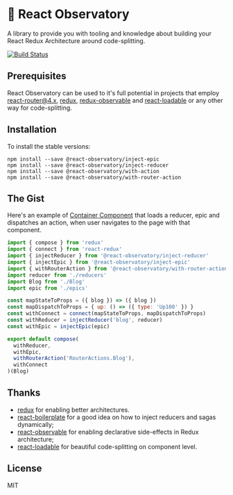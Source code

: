 # 🔭 React Observatory

A library to provide you with tooling and knowledge about building your React Redux Architecture around code-splitting.

[![Build Status](https://travis-ci.org/react-observatory/react-observatory.svg?branch=master)](https://travis-ci.org/react-observatory/react-observatory)

## Prerequisites

React Observatory can be used to it's full potential in projects that employ [react-router@4.x](https://github.com/ReactTraining/react-router), [redux,](https://github.com/reactjs/redux) [redux-observable](https://github.com/redux-observable/redux-observable/) and [react-loadable](https://github.com/jamiebuilds/react-loadable) or any other way for code-splitting.

## Installation

To install the stable versions:

```
npm install --save @react-observatory/inject-epic
npm install --save @react-observatory/inject-reducer
npm install --save @react-observatory/with-action
npm install --save @react-observatory/with-router-action
```

## The Gist

Here's an example of [Container Component](https://redux.js.org/basics/usage-with-react#presentational-and-container-components) that loads a reducer, epic and dispatches an action, when user navigates to the page with that component.

```js
import { compose } from 'redux'
import { connect } from 'react-redux'
import { injectReducer } from '@react-observatory/inject-reducer'
import { injectEpic } from '@react-observatory/inject-epic'
import { withRouterAction } from '@react-observatory/with-router-action'
import reducer from './reducers'
import Blog from './Blog'
import epic from './epics'

const mapStateToProps = ({ blog }) => ({ blog })
const mapDispatchToProps = { up: () => ({ type: 'Up100' }) }
const withConnect = connect(mapStateToProps, mapDispatchToProps)
const withReducer = injectReducer('blog', reducer)
const withEpic = injectEpic(epic)

export default compose(
  withReducer,
  withEpic,
  withRouterAction('RouterActions.Blog'),
  withConnect
)(Blog)
```

## Thanks

* [redux](https://redux.js.org/) for enabling better architectures.
* [react-boilerplate](https://github.com/react-boilerplate/react-boilerplate) for a good idea on how to inject reducers and sagas dynamically;
* [react-observable](https://redux-observable.js.org/) for enabling declarative side-effects in Redux architecture;
* [react-loadable](https://github.com/jamiebuilds/react-loadable) for beautiful code-splitting on component level.

## License

MIT
